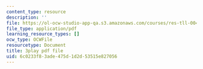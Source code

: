 ```yaml
---
content_type: resource
description: ''
file: https://ol-ocw-studio-app-qa.s3.amazonaws.com/courses/res-tll-004-stem-concept-videos-fall-2013/6c0233f83ade475d1d2d53515e827056_AfQEEymfzaI.pdf
file_type: application/pdf
learning_resource_types: []
ocw_type: OCWFile
resourcetype: Document
title: 3play pdf file
uid: 6c0233f8-3ade-475d-1d2d-53515e827056
---
```

